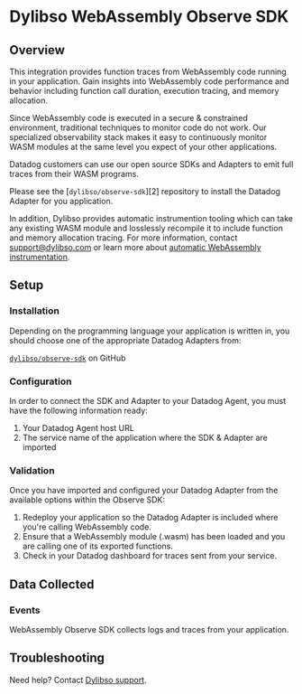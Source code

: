 # Dylibso WebAssembly Observe SDK

## Overview

This integration provides function traces from WebAssembly code running in your application. Gain insights into WebAssembly code performance and behavior
including function call duration, execution tracing, and memory allocation.

Since WebAssembly code is executed in a secure & constrained environment, traditional techniques to monitor code do not work. Our specialized observability stack
makes it easy to continuously monitor WASM modules at the same level you expect of your other applications.

Datadog customers can use our open source SDKs and Adapters to emit full traces from their WASM programs.

Please see the [`dylibso/observe-sdk`][2] repository to install the Datadog Adapter for you application.

In addition, Dylibso provides automatic instrumention tooling which can take any existing WASM module and losslessly recompile it to include function and memory allocation tracing. For
more information, contact [support@dylibso.com](mailto:support@dylibso.com) or learn more about [automatic WebAssembly instrumentation](https://dylibso.com/products/observe).


## Setup

### Installation

Depending on the programming language your application is written in, you should choose one of the appropriate Datadog Adapters from:

 [`dylibso/observe-sdk`](https://github.com/dylibso/observe-sdk) on GitHub

### Configuration

In order to connect the SDK and Adapter to your Datadog Agent, you must have the following information ready:

1. Your Datadog Agent host URL
2. The service name of the application where the SDK & Adapter are imported

### Validation

Once you have imported and configured your Datadog Adapter from the available options within the Observe SDK:

1. Redeploy your application so the Datadog Adapter is included where you're calling WebAssembly code.
2. Ensure that a WebAssembly module (.wasm) has been loaded and you are calling one of its exported functions.
3. Check in your Datadog dashboard for traces sent from your service.

## Data Collected

### Events

WebAssembly Observe SDK collects logs and traces from your application.

## Troubleshooting

Need help? Contact [Dylibso support][1].

[1]: mailto:support@dylibso.com

